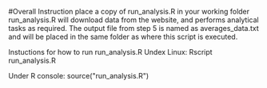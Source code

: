 #Overall Instruction
place a copy of run_analysis.R in your working folder run_analysis.R will download data from the website, and performs analytical tasks as required. The output file from step 5 is named as averages_data.txt and will be placed in the same folder as where this script is executed.

Instuctions for how to run run_analysis.R
Undex Linux:
Rscript run_analysis.R

Under R console:
source("run_analysis.R")
